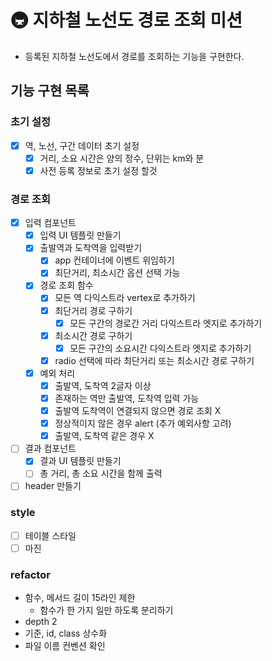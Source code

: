 # 🚇 지하철 노선도 경로 조회 미션
- 등록된 지하철 노선도에서 경로를 조회하는 기능을 구현한다.

## 기능 구현 목록

### 초기 설정
- [X] 역, 노선, 구간 데이터 초기 설정
  - [X] 거리, 소요 시간은 양의 정수, 단위는 km와 분
  - [X] 사전 등록 정보로 초기 설정 할것

### 경로 조회
- [X] 입력 컴포넌트
  - [X] 입력 UI 템플릿 만들기
  - [X] 출발역과 도착역을 입력받기
    - [X] app 컨테이너에 이벤트 위임하기
    - [X] 최단거리, 최소시간 옵션 선택 가능
  - [X] 경로 조회 함수 
    - [X] 모든 역 다익스트라 vertex로 추가하기
    - [X] 최단거리 경로 구하기
      - [X] 모든 구간의 경로간 거리 다익스트라 엣지로 추가하기
    - [X] 최소시간 경로 구하기
      - [X] 모든 구간의 소요시간 다익스트라 엣지로 추가하기
    - [X] radio 선택에 따라 최단거리 또는 최소시간 경로 구하기 
  - [X] 예외 처리
    - [X] 출발역, 도착역 2글자 이상
    - [X] 존재하는 역만 출발역, 도착역 입력 가능
    - [X] 출발역 도착역이 연결되지 않으면 경로 조회 X
    - [X] 정상적이지 않은 경우 alert (추가 예외사항 고려)
    - [X] 출발역, 도착역 같은 경우 X

- [ ] 결과 컴포넌트
  - [X] 결과 UI 템플릿 만들기
  - [ ] 총 거리, 총 소요 시간을 함께 출력

- [ ] header 만들기

### style
- [ ] 테이블 스타일
- [ ] 마진

### refactor
- 함수, 메서드 길이 15라인 제한
  - 함수가 한 가지 일만 하도록 분리하기
- depth 2
- 기준, id, class 상수화
- 파일 이름 컨벤션 확인
